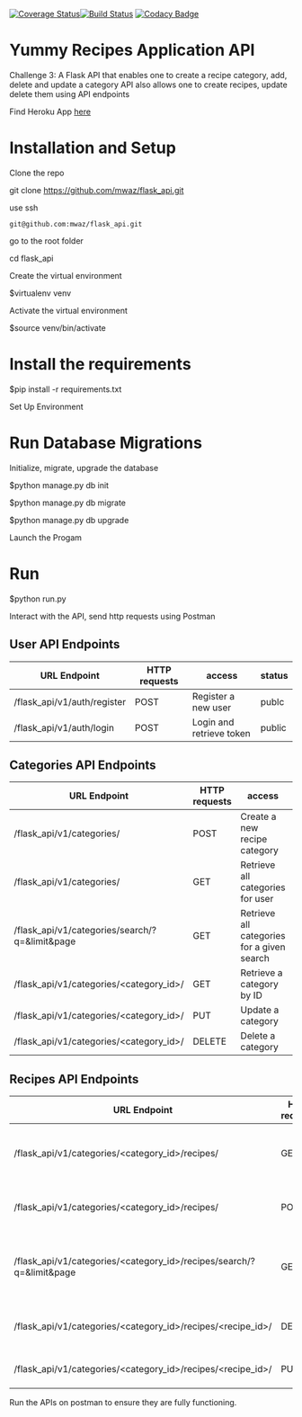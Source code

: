 [![Coverage Status](https://coveralls.io/repos/github/mwaz/flask_api/badge.svg?branch=develop)](https://coveralls.io/github/mwaz/flask_api?branch=develop)[![Build Status](https://travis-ci.org/mwaz/flask_api.svg?branch=develop)](https://travis-ci.org/mwaz/flask_api)
[![Codacy Badge](https://api.codacy.com/project/badge/Grade/6fb4d5ea061346429bfdb9a9ac62f55c)](https://www.codacy.com/app/mwaz/flask_api?utm_source=github.com&amp;utm_medium=referral&amp;utm_content=mwaz/flask_api&amp;utm_campaign=Badge_Grade)

# Yummy Recipes Application API
Challenge 3: A Flask API that enables one to create a recipe category, add, delete and update a category
API also allows one to create recipes, update delete them using API endpoints


Find Heroku App [here][] 

[here]: https://yummy-recipies-api.herokuapp.com/

# Installation and Setup

Clone the repo

git clone https://github.com/mwaz/flask_api.git

use ssh

    git@github.com:mwaz/flask_api.git

go to the root folder

cd flask_api

Create the virtual environment

$virtualenv venv

Activate the virtual environment

$source venv/bin/activate

# Install the requirements

$pip install -r requirements.txt

Set Up Environment


# Run Database Migrations

 Initialize, migrate, upgrade the database

$python manage.py db init

$python manage.py db migrate

$python manage.py db upgrade

Launch the Progam

# Run

$python run.py

Interact with the API, send http requests using Postman

## User API Endpoints

URL Endpoint	|               HTTP requests   | access| status|
----------------|-----------------|-------------|------------------
/flask_api/v1/auth/register   |      POST	| Register a new user|publc
/flask_api/v1/auth/login	  |     POST	| Login and retrieve token|public

## Categories  API Endpoints

URL Endpoint	|               HTTP requests   | access| status|
----------------|-----------------|-------------|------------------
/flask_api/v1/categories/	              |      POST	|  Create a new recipe category|private
/flask_api/v1/categories/	              |      GET	|  Retrieve all categories  for user|private
/flask_api/v1/categories/search/?q=&limit&page	              |      GET	|  Retrieve all categories for a given search |private
/flask_api/v1/categories/<category_id>/   |  	 GET	   | Retrieve a category by ID | private
/flask_api/v1/categories/<category_id>/	  |      PUT	|     Update a category |private
/flask_api/v1/categories/<category_id>/   |      DELETE	| Delete a category |private

## Recipes  API Endpoints

URL Endpoint	|               HTTP requests   | access| status|
----------------|-----------------|-------------|------------------
/flask_api/v1/categories/<category_id>/recipes/  |  GET  |Retrive recipes in a given category |private
/flask_api/v1/categories/<category_id>/recipes/     |     POST	| Create recipes in a category|private
/flask_api/v1/categories/<category_id>/recipes/search/?q=&limit&page  |      GET	| Retrieve all recipes for a given search |private
/flask_api/v1/categories/<category_id>/recipes/<recipe_id>/|	DELETE	| Delete a recipe in a category  |private
/flask_api/v1/categories/<category_id>/recipes/<recipe_id>/ |	PUT   	|update recipe details |private

Run the APIs on postman to ensure they are fully functioning.

